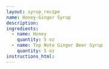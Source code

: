 ```yaml
---
layout: syrup_recipe
name: Honey-Ginger Syrup
description:
ingredients:
  - name: Honey
    quantity: 5 oz
  - name: Top Note Ginger Beer Syrup
    quantity: 5 oz
instructions_html:
---
```



